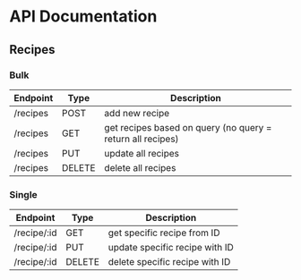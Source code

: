 # API Documentation

## Recipes
### Bulk
| Endpoint | Type   | Description                                                |
| -------- | ------ | ---------------------------------------------------------- |
| /recipes | POST   | add new recipe                                             |
| /recipes | GET    | get recipes based on query (no query = return all recipes) |
| /recipes | PUT    | update all recipes                                         |
| /recipes | DELETE | delete all recipes                                         |

### Single
| Endpoint    | Type   | Description                    |
| ----------- | ------ | ------------------------------ |
| /recipe/:id | GET    | get specific recipe from ID    |
| /recipe/:id | PUT    | update specific recipe with ID |
| /recipe/:id | DELETE | delete specific recipe with ID | 